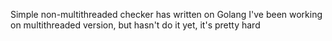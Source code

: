 Simple non-multithreaded checker has written on Golang
I've been working on multithreaded version, but hasn't do it yet, it's pretty hard
